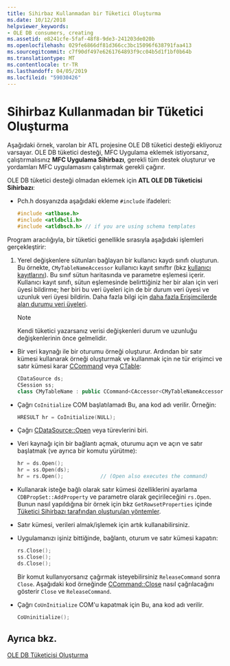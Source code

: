 ```yaml
---
title: Sihirbaz Kullanmadan bir Tüketici Oluşturma
ms.date: 10/12/2018
helpviewer_keywords:
- OLE DB consumers, creating
ms.assetid: e8241cfe-5faf-48f8-9de3-241203de020b
ms.openlocfilehash: 029fe6866df81d366cc3bc15096f638791faa413
ms.sourcegitcommit: c7f90df497e6261764893f9cc04b5d1f1bf0b64b
ms.translationtype: MT
ms.contentlocale: tr-TR
ms.lasthandoff: 04/05/2019
ms.locfileid: "59030426"
---
```

# <a name="creating-a-consumer-without-using-a-wizard"></a>Sihirbaz Kullanmadan bir Tüketici Oluşturma

Aşağıdaki örnek, varolan bir ATL projesine OLE DB tüketici desteği ekliyoruz varsayar. OLE DB tüketici desteği, MFC Uygulama eklemek istiyorsanız, çalıştırmalısınız **MFC Uygulama Sihirbazı**, gerekli tüm destek oluşturur ve yordamları MFC uygulamasını çalıştırmak gerekli çağırır.

OLE DB tüketici desteği olmadan eklemek için **ATL OLE DB Tüketicisi Sihirbazı**:

- Pch.h dosyanızda aşağıdaki ekleme `#include` ifadeleri:

    ```cpp
    #include <atlbase.h>
    #include <atldbcli.h>
    #include <atldbsch.h> // if you are using schema templates
    ```

Program aracılığıyla, bir tüketici genellikle sırasıyla aşağıdaki işlemleri gerçekleştirir:

1. Yerel değişkenlere sütunları bağlayan bir kullanıcı kaydı sınıfı oluşturun. Bu örnekte, `CMyTableNameAccessor` kullanıcı kayıt sınıftır (bkz [kullanıcı kayıtlarını](../../data/oledb/user-records.md)). Bu sınıf sütun haritasında ve parametre eşlemesi içerir. Kullanıcı kayıt sınıfı, sütun eşlemesinde belirttiğiniz her bir alan için veri üyesi bildirme; her biri bu veri üyeleri için de bir durum veri üyesi ve uzunluk veri üyesi bildirin. Daha fazla bilgi için [daha fazla Erişimcilerde alan durumu veri üyeleri](../../data/oledb/field-status-data-members-in-wizard-generated-accessors.md).

    > [!NOTE]
    > Kendi tüketici yazarsanız verisi değişkenleri durum ve uzunluğu değişkenlerinin önce gelmelidir.

- Bir veri kaynağı ile bir oturumu örneği oluşturur. Ardından bir satır kümesi kullanarak örneği oluşturmak ve kullanmak için ne tür erişimci ve satır kümesi karar [CCommand](../../data/oledb/ccommand-class.md) veya [CTable](../../data/oledb/ctable-class.md):

    ```cpp
    CDataSource ds;
    CSession ss;
    class CMyTableName : public CCommand<CAccessor<CMyTableNameAccessor>>
    ```

- Çağrı `CoInitialize` COM başlatılamadı Bu, ana kod adı verilir. Örneğin:

    ```cpp
    HRESULT hr = CoInitialize(NULL);
    ```

- Çağrı [CDataSource::Open](../../data/oledb/cdatasource-open.md) veya türevlerini biri.

- Veri kaynağı için bir bağlantı açmak, oturumu açın ve açın ve satır başlatmak (ve ayrıca bir komutu yürütme):

    ```cpp
    hr = ds.Open();
    hr = ss.Open(ds);
    hr = rs.Open();            // (Open also executes the command)
    ```

- Kullanarak isteğe bağlı olarak satır kümesi özelliklerini ayarlama `CDBPropSet::AddProperty` ve parametre olarak geçirileceğini `rs.Open`. Bunun nasıl yapıldığına bir örnek için bkz `GetRowsetProperties` içinde [Tüketici Sihirbazı tarafından oluşturulan yöntemler](../../data/oledb/consumer-wizard-generated-methods.md).

- Satır kümesi, verileri almak/işlemek için artık kullanabilirsiniz.

- Uygulamanızı işiniz bittiğinde, bağlantı, oturum ve satır kümesi kapatın:

    ```cpp
    rs.Close();
    ss.Close();
    ds.Close();
    ```

   Bir komut kullanıyorsanız çağırmak isteyebilirsiniz `ReleaseCommand` sonra `Close`. Aşağıdaki kod örneğinde [CCommand::Close](../../data/oledb/ccommand-close.md) nasıl çağrılacağını gösterir `Close` ve `ReleaseCommand`.

- Çağrı `CoUnInitialize` COM'u kapatmak için Bu, ana kod adı verilir.

    ```cpp
    CoUninitialize();
    ```

## <a name="see-also"></a>Ayrıca bkz.

[OLE DB Tüketicisi Oluşturma](../../data/oledb/creating-an-ole-db-consumer.md)